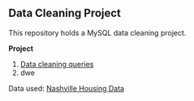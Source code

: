 ## Data Cleaning Project
This repository holds a MySQL data cleaning project.

**Project**
1. [Data cleaning queries](https://github.com/artem-kov/DataCleaning/blob/main/data_cleaning.sql) 
2. dwe



Data used: [Nashville Housing Data](https://www.kaggle.com/tmthyjames/nashville-housing-data)
